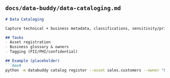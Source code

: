 
## `docs/data-buddy/data-cataloging.md`
```markdown
# Data Cataloging

Capture technical + business metadata, classifications, sensitivity/privacy tags, and policies.

## Tasks
- Asset registration
- Business glossary & owners
- Tagging (PII/PHI/confidential)

## Example (placeholder)
```bash
python -m databuddy catalog register --asset sales.customers --owner "Data Steward"
